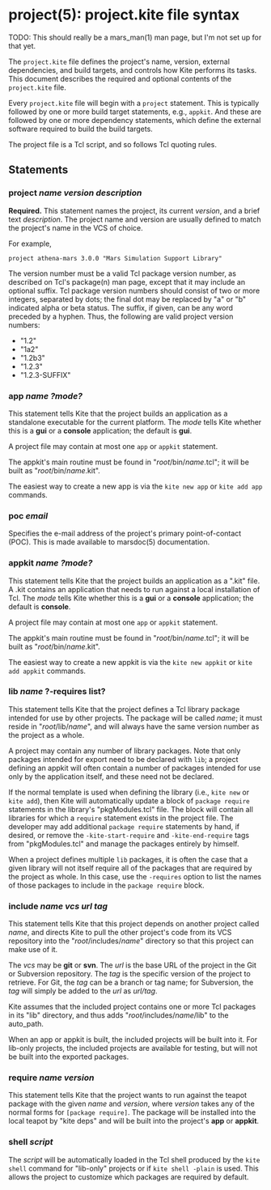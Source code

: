 # project(5): project.kite file syntax

TODO: This should really be a mars_man(1) man page, but I'm not set up 
for that yet.

The `project.kite` file defines the project's name, version, external
dependencies, and build targets, and controls how Kite performs its tasks.
This document describes the required and optional contents of the 
`project.kite` file. 

Every `project.kite` file will begin with a `project` statement.  This
is typically followed by one or more build target statements, e.g.,
`appkit`.  And these are followed by one or more dependency
statements, which define the external software required to build the
build targets.

The project file is a Tcl script, and so follows Tcl quoting 
rules.

## Statements

### project _name version description_

**Required.** This statement names the project, its
current _version_, and a brief text _description_.  The project
name and version are usually defined to match the 
project's name in the VCS of choice.

For example,

    project athena-mars 3.0.0 "Mars Simulation Support Library"

The version number must be a valid Tcl package version number, as 
described on Tcl's package(n) man page, except that it may include
an optional suffix.  Tcl package version numbers should consist of two 
or more integers, separated by dots; the final dot may be replaced by
"a" or "b" indicated alpha or beta status.  The suffix, if given,
can be any word preceded by a hyphen.  Thus, the following are valid
project version numbers:

* "1.2"
* "1a2"
* "1.2b3"
* "1.2.3"
* "1.2.3-SUFFIX"

### app _name_ _?mode?_

This statement tells Kite that the project builds an application as a
standalone executable for the current platform.  The _mode_ tells Kite 
whether this is a **gui** or a **console** application; the default 
is **gui**.

A project file may contain at most one `app` or `appkit` statement.

The appkit's main routine must be found in "<i>root</i>/bin/<i>name</i>.tcl";
it will be built as "<i>root</i>/bin/<i>name</i>.kit".

The easiest way to create a new app is via the `kite new app` or 
`kite add app` commands.

### poc _email_

Specifies the e-mail address of the project's primary point-of-contact
(POC).  This is made available to marsdoc(5) documentation.

### appkit _name_ _?mode?_

This statement tells Kite that the project builds an application as a ".kit"
file.  A .kit contains an application that needs to run against a local 
installation of Tcl.  The _mode_ tells Kite whether this is a **gui**
or a **console** application; the default is **console**.

A project file may contain at most one `app` or `appkit` statement.

The appkit's main routine must be found in "<i>root</i>/bin/<i>name</i>.tcl";
it will be built as "<i>root</i>/bin/<i>name</i>.kit".

The easiest way to create a new appkit is via the `kite new appkit` or 
`kite add appkit` commands.

### lib _name_ ?-requires list?

This statement tells Kite that the project defines a Tcl library package
intended for use by other projects.  The package will be called _name_;
it must reside in "<i>root</i>/lib/<i>name</i>", and will always have the 
same version number as the project as a whole.

A project may contain any number of library packages.  Note that only
packages intended for export need to be declared with `lib`; a project
defining an appkit will often contain a number of packages intended for
use only by the application itself, and these need not be declared.

If the normal template is used when defining the library (i.e., 
`kite new` or `kite add`), then Kite will automatically update a block
of `package require` statements in the library's "pkgModules.tcl" file.
The block will contain all libraries for which a `require` statement
exists in the project file.  The developer may add additional 
`package require` statements by hand, if desired, or remove the
`-kite-start-require` and `-kite-end-require` tags from "pkgModules.tcl"
and manage the packages entirely by himself.

When a project defines multiple `lib` packages, it is often the case
that a given library will not itself require all of the packages that
are required by the project as whole.  In this case, use the 
`-requires` option to list the names of those packages to include
in the `package require` block.

### include _name vcs url tag_

This statement tells Kite that this project depends on another project 
called _name_, and directs Kite to pull the other project's code from its
VCS repository into the "<i>root</i>/includes/<i>name</i>" directory
so that this project can make use of it.

The _vcs_ may be **git** or **svn**.  The _url_ is the base URL of the 
project in the Git or Subversion repository.  The _tag_ is the specific
version of the project to retrieve.  For Git, the _tag_ can be a 
branch or tag name; for Subversion, the _tag_ will simply be added to
the _url_ as _url/tag_.

Kite assumes that the included project contains one or more Tcl
packages in its "lib" directory, and thus adds 
"<i>root</i>/includes/<i>name</i>/lib" to the auto_path.

When an app or appkit is built, the included projects will be built into it.
For lib-only projects, the included projects are available for testing, but
will not be built into the exported packages.

### require _name version_

This statement tells Kite that the project wants to run against the 
teapot package with the given _name_ and _version_, where _version_
takes any of the normal forms for `[package require]`.  The package
will be installed into the local teapot by "kite deps" and will be
built into the project's **app** or **appkit**.

### shell _script_

The _script_ will be automatically loaded in the Tcl shell produced
by the `kite shell` command for "lib-only" projects or if 
`kite shell -plain` is used.  This allows the project to customize
which packages are required by default.
